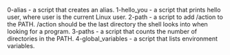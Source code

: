 0-alias - a script that creates an alias.
1-hello_you - a script that prints hello user, where user is the current Linux user.
2-path - a script to add /action to the PATH. /action should be the last directory the shell looks into when looking for a program.
3-paths - a script that counts the number of directories in the PATH.
4-global_variables - a script that lists environment variables.
